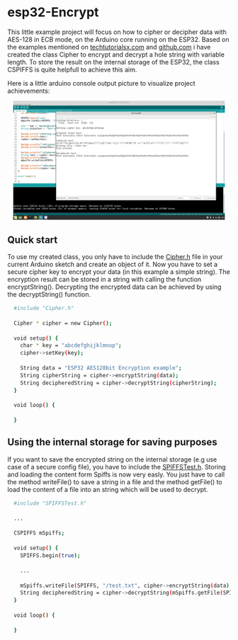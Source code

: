 # esp32-Encrypt

This little example project will focus on how to cipher or decipher data with AES-128 in ECB mode, on the Arduino core running on the ESP32. Based on the examples mentioned on [techtutorialsx.com](https://techtutorialsx.com/2018/05/10/esp32-arduino-decrypt-aes-128-in-ecb-mode/) and [github.com](https://github.com/suculent/thinx-aes-lib) i have created the class Cipher to encrypt and decrypt a hole string with variable length. To store the result on the internal storage of the ESP32, the class CSPIFFS is quite helpfull to achieve this aim.

Here is a little arduino console output picture to visualize project achievements:

<p align="center"><img width="95%" src="demo.png"></p>

## Quick start

To use my created class, you only have to include the [Cipher.h](./src/Cipher.h) file in your current Arduino sketch and create an object of it. Now you have to set a secure cipher key to encrypt your data (in this example a simple string). The encryption result can be stored in a string with calling the function encryptString(). Decrypting the encrypted data can be achieved by using the decryptString() function.

``` bash
  #include "Cipher.h"
  
  Cipher * cipher = new Cipher();

  void setup() {
    char * key = "abcdefghijklmnop";
    cipher->setKey(key);

    String data = "ESP32 AES128bit Encryption example";
    String cipherString = cipher->encryptString(data);
    String decipheredString = cipher->decryptString(cipherString);
  }

  void loop() {

  }
```
## Using the internal storage for saving purposes

If you want to save the encrypted string on the internal storage (e.g use case of a secure config file), you have to include the [SPIFFSTest.h](./src/SPIFFSTest.h). Storing and loading the content form Spiffs is now very easly. You just have to call the method writeFile() to save a string in a file and the method getFile() to load the content of a file into an string which will be used to decrypt.

``` bash
  #include "SPIFFSTest.h"
  
  ...
  
  CSPIFFS mSpiffs;

  void setup() {
    SPIFFS.begin(true);
  
    ...

    mSpiffs.writeFile(SPIFFS, "/test.txt", cipher->encryptString(data) );
    String decipheredString = cipher->decryptString(mSpiffs.getFile(SPIFFS, "/test.txt"));
  }

  void loop() {

  }
```
